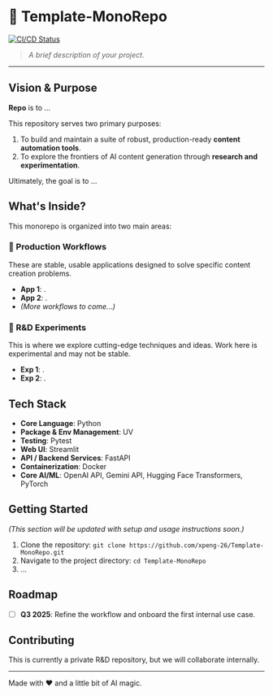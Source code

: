 # 🧪 Template-MonoRepo

[![CI/CD Status](https://img.shields.io/badge/CI/CD-Passing-brightgreen)](https://github.com/xpeng-26/Template-MonoRepo/actions)

> *A brief description of your project.*

---

## Vision & Purpose

**Repo** is to ...

This repository serves two primary purposes:
1.  To build and maintain a suite of robust, production-ready **content automation tools**.
2.  To explore the frontiers of AI content generation through **research and experimentation**.

Ultimately, the goal is to ...

## What's Inside?

This monorepo is organized into two main areas:

### 🚀 Production Workflows

These are stable, usable applications designed to solve specific content creation problems.
* **App 1**: .
* **App 2**: .
* *(More workflows to come...)*

### 🔬 R&D Experiments

This is where we explore cutting-edge techniques and ideas. Work here is experimental and may not be stable.
* **Exp 1**: .
* **Exp 2**: .

## Tech Stack

* **Core Language**: Python
* **Package & Env Management**: UV
* **Testing**: Pytest
* **Web UI**: Streamlit
* **API / Backend Services**: FastAPI
* **Containerization**: Docker
* **Core AI/ML**: OpenAI API, Gemini API, Hugging Face Transformers, PyTorch

## Getting Started

*(This section will be updated with setup and usage instructions soon.)*

1.  Clone the repository: `git clone https://github.com/xpeng-26/Template-MonoRepo.git`
2.  Navigate to the project directory: `cd Template-MonoRepo`
3.  ...

## Roadmap

- [ ] **Q3 2025**: Refine the workflow and onboard the first internal use case.

## Contributing

This is currently a private R&D repository, but we will collaborate internally.

---
Made with ❤️ and a little bit of AI magic.

